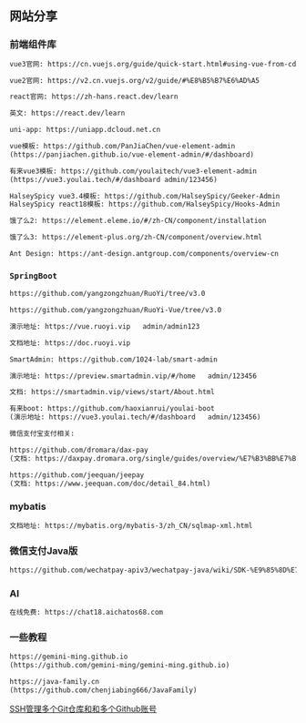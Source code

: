 
## 网站分享

### 前端组件库

```html
vue3官网: https://cn.vuejs.org/guide/quick-start.html#using-vue-from-cdn

vue2官网: https://v2.cn.vuejs.org/v2/guide/#%E8%B5%B7%E6%AD%A5
```

```html
react官网: https://zh-hans.react.dev/learn

英文: https://react.dev/learn
```

```html
uni-app: https://uniapp.dcloud.net.cn
```

```html
vue模板: https://github.com/PanJiaChen/vue-element-admin
(https://panjiachen.github.io/vue-element-admin/#/dashboard)

有来vue3模板: https://github.com/youlaitech/vue3-element-admin
(https://vue3.youlai.tech/#/dashboard admin/123456)

HalseySpicy vue3.4模板: https://github.com/HalseySpicy/Geeker-Admin
HalseySpicy react18模板: https://github.com/HalseySpicy/Hooks-Admin
```

```html
饿了么2: https://element.eleme.io/#/zh-CN/component/installation

饿了么3: https://element-plus.org/zh-CN/component/overview.html
```

```html
Ant Design: https://ant-design.antgroup.com/components/overview-cn
```

### `SpringBoot`

```html
https://github.com/yangzongzhuan/RuoYi/tree/v3.0

https://github.com/yangzongzhuan/RuoYi-Vue/tree/v3.0

演示地址: https://vue.ruoyi.vip   admin/admin123

文档地址: https://doc.ruoyi.vip
```

```html
SmartAdmin: https://github.com/1024-lab/smart-admin

演示地址: https://preview.smartadmin.vip/#/home   admin/123456

文档: https://smartadmin.vip/views/start/About.html
```

```html
有来boot: https://github.com/haoxianrui/youlai-boot
(演示地址: https://vue3.youlai.tech/#/dashboard   admin/123456)
```

```html
微信支付宝支付相关:

https://github.com/dromara/dax-pay
(文档: https://daxpay.dromara.org/single/guides/overview/%E7%B3%BB%E7%BB%9F%E6%BC%94%E7%A4%BA.html)

https://github.com/jeequan/jeepay
(文档: https://www.jeequan.com/doc/detail_84.html)
```

### mybatis

```html
文档地址: https://mybatis.org/mybatis-3/zh_CN/sqlmap-xml.html
```

### 微信支付Java版

```html
https://github.com/wechatpay-apiv3/wechatpay-java/wiki/SDK-%E9%85%8D%E7%BD%AE%E8%AF%A6%E8%A7%A3#%E5%95%86%E6%88%B7%E9%85%8D%E7%BD%AE
```

### AI

```html
在线免费: https://chat18.aichatos68.com
```

### 一些教程

```html
https://gemini-ming.github.io
(https://github.com/gemini-ming/gemini-ming.github.io)

https://java-family.cn
(https://github.com/chenjiabing666/JavaFamily)
```

[SSH管理多个Git仓库和和多个Github账号](https://juejin.cn/post/7247027696822517819)
